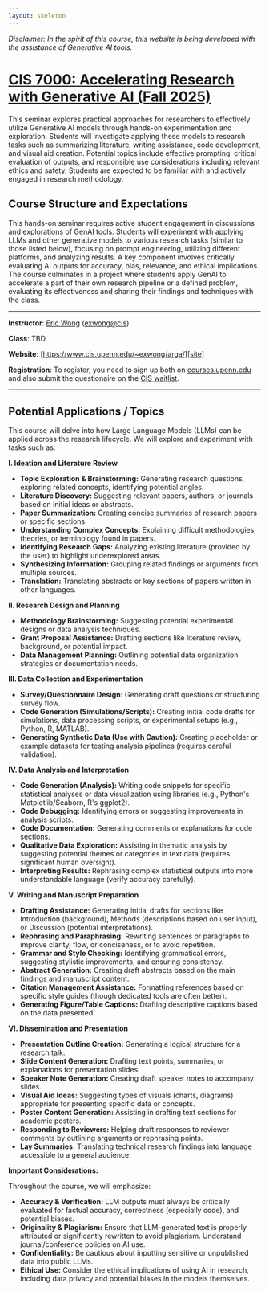 ```yaml
---
layout: skeleton
---
```

[site]: https://www.cis.upenn.edu/~exwong/arga/

*Disclaimer: In the spirit of this course, this website is being developed with the assistance of Generative AI tools.*

# [CIS 7000: Accelerating Research with Generative AI (Fall 2025)][site]

This seminar explores practical approaches for researchers to effectively utilize Generative AI models through hands-on experimentation and exploration. Students will investigate applying these models to research tasks such as summarizing literature, writing assistance, code development, and visual aid creation. Potential topics include effective prompting, critical evaluation of outputs, and responsible use considerations including relevant ethics and safety. Students are expected to be familiar with and actively engaged in research methodology.

## Course Structure and Expectations

This hands-on seminar requires active student engagement in discussions and explorations of GenAI tools. Students will experiment with applying LLMs and other generative models to various research tasks (similar to those listed below), focusing on prompt engineering, utilizing different platforms, and analyzing results. A key component involves critically evaluating AI outputs for accuracy, bias, relevance, and ethical implications. The course culminates in a project where students apply GenAI to accelerate a part of their own research pipeline or a defined problem, evaluating its effectiveness and sharing their findings and techniques with the class.

---

**Instructor**: [Eric Wong](https://www.cis.upenn.edu/~exwong) ([exwong@cis](mailto:exwong@cis.upenn.edu))

**Class**: TBD

**Website**: [https://www.cis.upenn.edu/~exwong/arga/][site]

**Registration**: To register, you need to sign up both on [courses.upenn.edu](https://courses.upenn.edu/) and also submit the questionaire on the [CIS waitlist](https://advising.cis.upenn.edu/waitlist/).

---

## Potential Applications / Topics

This course will delve into how Large Language Models (LLMs) can be applied across the research lifecycle. We will explore and experiment with tasks such as:

**I. Ideation and Literature Review**

* **Topic Exploration & Brainstorming:** Generating research questions, exploring related concepts, identifying potential angles.
* **Literature Discovery:** Suggesting relevant papers, authors, or journals based on initial ideas or abstracts.
* **Paper Summarization:** Creating concise summaries of research papers or specific sections.
* **Understanding Complex Concepts:** Explaining difficult methodologies, theories, or terminology found in papers.
* **Identifying Research Gaps:** Analyzing existing literature (provided by the user) to highlight underexplored areas.
* **Synthesizing Information:** Grouping related findings or arguments from multiple sources.
* **Translation:** Translating abstracts or key sections of papers written in other languages.

**II. Research Design and Planning**

* **Methodology Brainstorming:** Suggesting potential experimental designs or data analysis techniques.
* **Grant Proposal Assistance:** Drafting sections like literature review, background, or potential impact.
* **Data Management Planning:** Outlining potential data organization strategies or documentation needs.

**III. Data Collection and Experimentation**

* **Survey/Questionnaire Design:** Generating draft questions or structuring survey flow.
* **Code Generation (Simulations/Scripts):** Creating initial code drafts for simulations, data processing scripts, or experimental setups (e.g., Python, R, MATLAB).
* **Generating Synthetic Data (Use with Caution):** Creating placeholder or example datasets for testing analysis pipelines (requires careful validation).

**IV. Data Analysis and Interpretation**

* **Code Generation (Analysis):** Writing code snippets for specific statistical analyses or data visualization using libraries (e.g., Python's Matplotlib/Seaborn, R's ggplot2).
* **Code Debugging:** Identifying errors or suggesting improvements in analysis scripts.
* **Code Documentation:** Generating comments or explanations for code sections.
* **Qualitative Data Exploration:** Assisting in thematic analysis by suggesting potential themes or categories in text data (requires significant human oversight).
* **Interpreting Results:** Rephrasing complex statistical outputs into more understandable language (verify accuracy carefully).

**V. Writing and Manuscript Preparation**

* **Drafting Assistance:** Generating initial drafts for sections like Introduction (background), Methods (descriptions based on user input), or Discussion (potential interpretations).
* **Rephrasing and Paraphrasing:** Rewriting sentences or paragraphs to improve clarity, flow, or conciseness, or to avoid repetition.
* **Grammar and Style Checking:** Identifying grammatical errors, suggesting stylistic improvements, and ensuring consistency.
* **Abstract Generation:** Creating draft abstracts based on the main findings and manuscript content.
* **Citation Management Assistance:** Formatting references based on specific style guides (though dedicated tools are often better).
* **Generating Figure/Table Captions:** Drafting descriptive captions based on the data presented.

**VI. Dissemination and Presentation**

* **Presentation Outline Creation:** Generating a logical structure for a research talk.
* **Slide Content Generation:** Drafting text points, summaries, or explanations for presentation slides.
* **Speaker Note Generation:** Creating draft speaker notes to accompany slides.
* **Visual Aid Ideas:** Suggesting types of visuals (charts, diagrams) appropriate for presenting specific data or concepts.
* **Poster Content Generation:** Assisting in drafting text sections for academic posters.
* **Responding to Reviewers:** Helping draft responses to reviewer comments by outlining arguments or rephrasing points.
* **Lay Summaries:** Translating technical research findings into language accessible to a general audience.

**Important Considerations:**

Throughout the course, we will emphasize:

* **Accuracy & Verification:** LLM outputs must always be critically evaluated for factual accuracy, correctness (especially code), and potential biases.
* **Originality & Plagiarism:** Ensure that LLM-generated text is properly attributed or significantly rewritten to avoid plagiarism. Understand journal/conference policies on AI use.
* **Confidentiality:** Be cautious about inputting sensitive or unpublished data into public LLMs.
* **Ethical Use:** Consider the ethical implications of using AI in research, including data privacy and potential biases in the models themselves.
